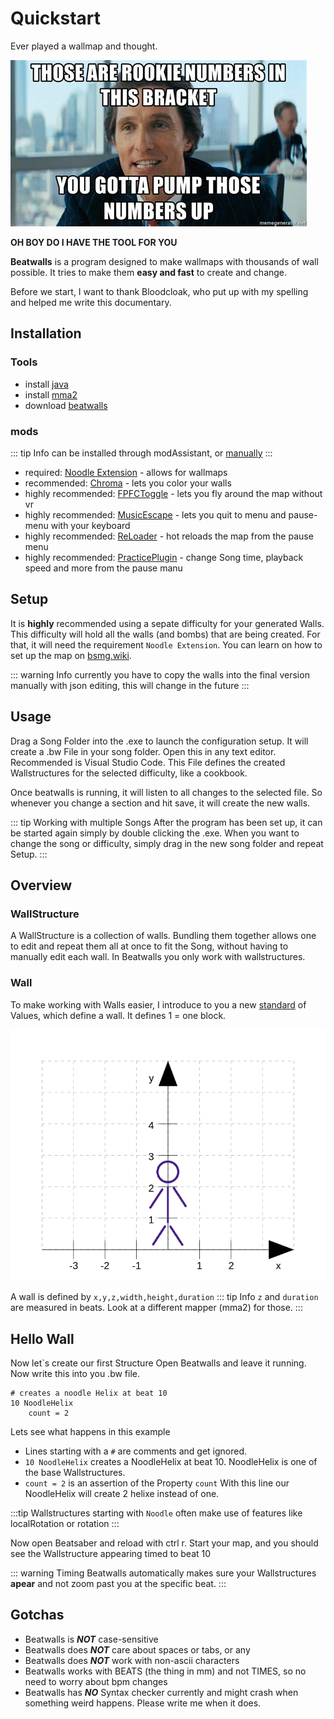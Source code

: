 # Quickstart

Ever played a wallmap and thought.

![Rookie Numbers](./images/rooki_numbers.jpg)

__OH BOY DO I HAVE THE TOOL FOR YOU__

__Beatwalls__ is a program designed to make wallmaps with thousands of wall possible.
It tries to make them __easy and fast__ to create and change.

Before we start, I want to thank Bloodcloak, 
who put up with my spelling and helped me write this documentary.

## Installation

### Tools

- install [java](https://java.com/en/download/)
- install [mma2](https://bsmg.wiki/mapping/mediocre-map-assistant.html#editor-setup)
- download [beatwalls](https://github.com/spookyGh0st/beatwalls/releases/latest)

### mods
::: tip Info
can be installed through modAssistant, 
or [manually](https://bsmg.wiki/pc-modding.html#install-mods)
:::

- required: [Noodle Extension](https://github.com/Aeroluna/NoodleExtensions) - allows for wallmaps
- recommended: [Chroma](https://github.com/Aeroluna/chroma) - lets you color your walls
- highly recommended: [FPFCToggle](https://github.com/DeadlyKitten/FPFCToggle) - lets you fly around the map without vr
- highly recommended: [MusicEscape](https://github.com/DeadlyKitten/MusicEscape) - lets you quit to menu and pause-menu with your keyboard
- highly recommended: [ReLoader](https://github.com/Kylemc1413/ReLoader) - hot reloads the map from the pause menu
- highly recommended: [PracticePlugin](https://github.com/Kylemc1413/PracticePlugin) - change Song time, playback speed and more from the pause manu

## Setup

It is __highly__ recommended using a sepate difficulty for your generated Walls.
This difficulty will hold all the walls (and bombs) that are being created.
For that, it will need the requirement `Noodle Extension`.
You can learn on how to set up the map on [bsmg.wiki](https://bsmg.wiki/mapping/extended-mapping.html#set-up).

::: warning Info
currently you have to copy the walls into the final version manually with json editing, 
this will change in the future
::: 

## Usage

Drag a Song Folder into the .exe to launch the configuration setup. 
It will create a .bw File in your song folder. Open this in any text editor. Recommended is Visual Studio Code.
This File defines the created Wallstructures for the selected difficulty, like a cookbook.

Once beatwalls is running, it will listen to all changes to the selected file.
So whenever you change a section and hit save, it will create the new walls.

::: tip Working with multiple Songs
After the program has been set up, it can be started again simply by double clicking the .exe.
When you want to change the song or difficulty, simply drag in the new song folder and repeat Setup.
:::


## Overview

### WallStructure 

A WallStructure is a collection of walls. 
Bundling them together allows one to  edit and repeat them all at once to fit the Song, 
without having to manually edit each wall. 
In Beatwalls you only work with wallstructures.

### Wall

To make working with Walls easier, I introduce to you a new [standard](https://xkcd.com/927) of Values, which define a wall. It defines 1 = one block.

![something like this](./images/grid.png)

A wall is defined by `x,y,z,width,height,duration`
::: tip Info
`z` and `duration` are measured in beats.
Look at a different mapper (mma2) for those.
:::

[//]: # (TODO add picture)

## Hello Wall

Now let`s create our first Structure
Open Beatwalls and leave it running.
Now write this into you .bw file.

```
# creates a noodle Helix at beat 10
10 NoodleHelix
    count = 2
```

Lets see what happens in this example
 * Lines starting with a `#` are comments and get ignored.
 * `10 NoodleHelix` creates a NoodleHelix at beat 10. 
 NoodleHelix is one of the base Wallstructures.
 * `count = 2` is an assertion of the Property `count`
 With this line our NoodleHelix will create 2 helixe instead of one.
 
[//]: # (TODO explain this better)
 
:::tip
Wallstructures starting with `Noodle` often make use of features like localRotation or rotation
:::

Now open Beatsaber and reload with ctrl r.
Start your map, and you should see the Wallstructure appearing timed to beat 10
 
::: warning Timing
Beatwalls automatically makes sure your Wallstructures __apear__ and not zoom past you at the specific beat.
::: 

[//]: # (TODO add video)

## Gotchas

- Beatwalls is ***NOT*** case-sensitive
- Beatwalls does ***NOT*** care about spaces or tabs, or any 
- Beatwalls does ***NOT*** work with non-ascii characters
- Beatwalls works with BEATS (the thing in mm) and not TIMES, so no need to worry about bpm changes
- Beatwalls has ***NO*** Syntax checker currently and might crash when something weird happens. Please write me when it does.
    